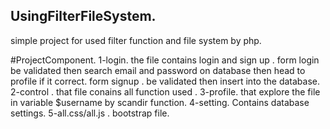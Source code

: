 ## UsingFilterFileSystem.
simple project for used filter function and file system by php.

#ProjectComponent.
1-login.
  the file contains login and sign up .
  form login 
    be validated then search email and password on database then  head to profile  if it correct.
  form signup .
    be validated then insert into the database.
2-control .
  that file conains all function used .
3-profile.
  that explore the file  in variable $username  by scandir  function.
4-setting.
  Contains database settings.
5-all.css/all.js .
  bootstrap file.

